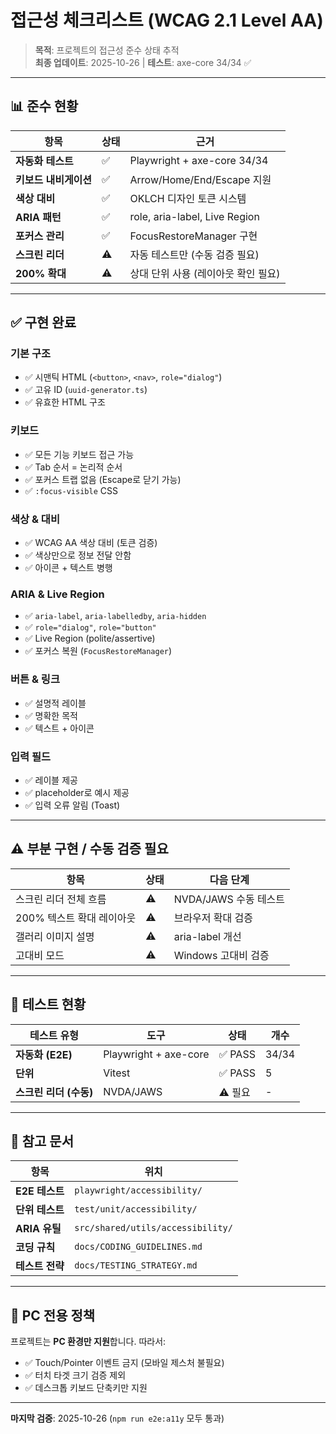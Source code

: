 # 접근성 체크리스트 (WCAG 2.1 Level AA)

> **목적**: 프로젝트의 접근성 준수 상태 추적  
> **최종 업데이트**: 2025-10-26 | **테스트**: axe-core 34/34 ✅

---

## 📊 준수 현황

| 항목                  | 상태 | 근거                                |
| --------------------- | ---- | ----------------------------------- |
| **자동화 테스트**     | ✅   | Playwright + axe-core 34/34         |
| **키보드 내비게이션** | ✅   | Arrow/Home/End/Escape 지원          |
| **색상 대비**         | ✅   | OKLCH 디자인 토큰 시스템            |
| **ARIA 패턴**         | ✅   | role, aria-label, Live Region       |
| **포커스 관리**       | ✅   | FocusRestoreManager 구현            |
| **스크린 리더**       | ⚠️   | 자동 테스트만 (수동 검증 필요)      |
| **200% 확대**         | ⚠️   | 상대 단위 사용 (레이아웃 확인 필요) |

---

## ✅ 구현 완료

### 기본 구조

- ✅ 시맨틱 HTML (`<button>`, `<nav>`, `role="dialog"`)
- ✅ 고유 ID (`uuid-generator.ts`)
- ✅ 유효한 HTML 구조

### 키보드

- ✅ 모든 기능 키보드 접근 가능
- ✅ Tab 순서 = 논리적 순서
- ✅ 포커스 트랩 없음 (Escape로 닫기 가능)
- ✅ `:focus-visible` CSS

### 색상 & 대비

- ✅ WCAG AA 색상 대비 (토큰 검증)
- ✅ 색상만으로 정보 전달 안함
- ✅ 아이콘 + 텍스트 병행

### ARIA & Live Region

- ✅ `aria-label`, `aria-labelledby`, `aria-hidden`
- ✅ `role="dialog"`, `role="button"`
- ✅ Live Region (polite/assertive)
- ✅ 포커스 복원 (`FocusRestoreManager`)

### 버튼 & 링크

- ✅ 설명적 레이블
- ✅ 명확한 목적
- ✅ 텍스트 + 아이콘

### 입력 필드

- ✅ 레이블 제공
- ✅ placeholder로 예시 제공
- ✅ 입력 오류 알림 (Toast)

---

## ⚠️ 부분 구현 / 수동 검증 필요

| 항목                      | 상태 | 다음 단계             |
| ------------------------- | ---- | --------------------- |
| 스크린 리더 전체 흐름     | ⚠️   | NVDA/JAWS 수동 테스트 |
| 200% 텍스트 확대 레이아웃 | ⚠️   | 브라우저 확대 검증    |
| 갤러리 이미지 설명        | ⚠️   | aria-label 개선       |
| 고대비 모드               | ⚠️   | Windows 고대비 검증   |

---

## 🧪 테스트 현황

| 테스트 유형            | 도구                  | 상태    | 개수  |
| ---------------------- | --------------------- | ------- | ----- |
| **자동화 (E2E)**       | Playwright + axe-core | ✅ PASS | 34/34 |
| **단위**               | Vitest                | ✅ PASS | 5     |
| **스크린 리더 (수동)** | NVDA/JAWS             | ⚠️ 필요 | -     |

---

## 🎯 참고 문서

| 항목            | 위치                              |
| --------------- | --------------------------------- |
| **E2E 테스트**  | `playwright/accessibility/`       |
| **단위 테스트** | `test/unit/accessibility/`        |
| **ARIA 유틸**   | `src/shared/utils/accessibility/` |
| **코딩 규칙**   | `docs/CODING_GUIDELINES.md`       |
| **테스트 전략** | `docs/TESTING_STRATEGY.md`        |

---

## 📌 PC 전용 정책

프로젝트는 **PC 환경만 지원**합니다. 따라서:

- ✅ Touch/Pointer 이벤트 금지 (모바일 제스처 불필요)
- ✅ 터치 타겟 크기 검증 제외
- ✅ 데스크톱 키보드 단축키만 지원

---

**마지막 검증**: 2025-10-26 (`npm run e2e:a11y` 모두 통과)
